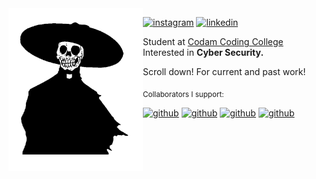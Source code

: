 <img align="left" src="https://github.com/potatokuka/potatokuka/blob/master/image/hat1.png" width="215" height="260">

[![instagram](https://img.shields.io/badge/-@im.natas-313131?style=flat-square&labelColor=313131&logo=instagram&logoColor=white&color=313131)](https://www.instagram.com/im.natas/)
[![linkedin](https://img.shields.io/badge/-@griffin_reed-313131?style=flat-square&labelColor=313131&logo=LinkedIn&logoColor=white&color=313131)](https://www.linkedin.com/in/griffin-reed-5b6a751b5/)

Student at [Codam Coding College](https://www.codam.nl)
Interested in **Cyber Security.**

Scroll down! For current and past work!

<p><sub>Collaborators I support:</sub></p>

[![github](https://img.shields.io/badge/-@VictorTennekes-313131?style=flat-square&labelColor=313131&logo=github&logoColor=white&color=313131)](https://github.com/VictorTennekes/)
[![github](https://img.shields.io/badge/-@Tishj-313131?style=flat-square&labelColor=313131&logo=github&logoColor=white&color=313131)](https://github.com/Tishj//)
[![github](https://img.shields.io/badge/-@sanderlegit-313131?style=flat-square&labelColor=313131&logo=github&logoColor=white&color=313131)](https://github.com/sanderlegit/)
[![github](https://img.shields.io/badge/-@pde_bakk-313131?style=flat-square&labelColor=313131&logo=github&logoColor=white&color=313131)](https://github.com/pde-bakk/)
